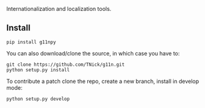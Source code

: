 Internationalization and localization tools.


Install
-------

    pip install g11npy

You can also download/clone the source, in which case you have to:

    git clone https://github.com/TNick/g11n.git
    python setup.py install
        
To contribute a patch clone the repo, create a new branch, install in
develop mode:
        
    python setup.py develop
